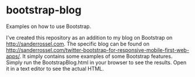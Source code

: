 # bootstrap-blog
Examples on how to use Bootstrap.

I've created this repository as an addition to my blog on Bootstrap on http://sanderrossel.com. The specific blog can be found on http://sanderrossel.com/twitter-bootstrap-for-responsive-mobile-first-web-apps/.
It simply contains some examples of some Bootstrap features.
Simply run the BootstrapBlog.html in your browser to see the results. Open it in a text editor to see the actual HTML.
